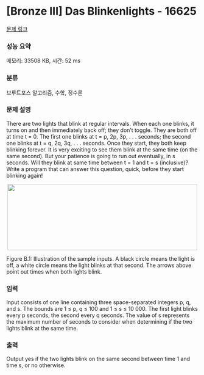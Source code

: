 # [Bronze III] Das Blinkenlights - 16625 

[문제 링크](https://www.acmicpc.net/problem/16625) 

### 성능 요약

메모리: 33508 KB, 시간: 52 ms

### 분류

브루트포스 알고리즘, 수학, 정수론

### 문제 설명

<p>There are two lights that blink at regular intervals. When each one blinks, it turns on and then immediately back off; they don’t toggle. They are both off at time t = 0. The first one blinks at t = p, 2p, 3p, . . . seconds; the second one blinks at t = q, 2q, 3q, . . . seconds. Once they start, they both keep blinking forever. It is very exciting to see them blink at the same time (on the same second). But your patience is going to run out eventually, in s seconds. Will they blink at same time between t = 1 and t = s (inclusive)? Write a program that can answer this question, quick, before they start blinking again!</p>

<p style="text-align: center;"><img alt="" src="https://upload.acmicpc.net/4177941f-a163-4987-b609-440d78f8eef1/-/preview/" style="width: 498px; height: 173px;"></p>

<p>Figure B.1: Illustration of the sample inputs. A black circle means the light is off, a white circle means the light blinks at that second. The arrows above point out times when both lights blink.</p>

### 입력 

 <p>Input consists of one line containing three space-separated integers p, q, and s. The bounds are 1 ≤ p, q ≤ 100 and 1 ≤ s ≤ 10 000. The first light blinks every p seconds, the second every q seconds. The value of s represents the maximum number of seconds to consider when determining if the two lights blink at the same time.</p>

### 출력 

 <p>Output yes if the two lights blink on the same second between time 1 and time s, or no otherwise.</p>

